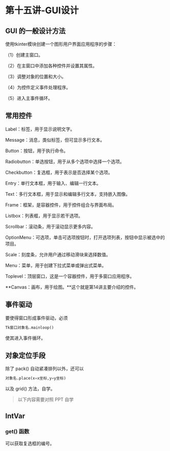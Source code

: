# 第十五讲-GUI设计
## GUI 的一般设计方法
使用tkinter模块创建一个图形用户界面应用程序的步骤：

（1）创建主窗口。

（2）在主窗口中添加各种控件并设置其属性。

（3）调整对象的位置和大小。

（4）为控件定义事件处理程序。

（5）进入主事件循环。
## 常用控件
Label：标签，用于显示说明文字。

Message：消息，类似标签，但可显示多行文本。

Button：按钮，用于执行命令。

Radiobutton：单选按钮，用于从多个选项中选择一个选项。

Checkbutton：复选框，用于表示是否选择某个选项。

Entry：单行文本框，用于输入、编辑一行文本。

Text：多行文本框，用于显示和编辑多行文本，支持嵌入图像。

Frame：框架，是容器控件，用于控件组合与界面布局。

Listbox：列表框，用于显示若干选项。

Scrollbar：滚动条，用于滚动显示更多内容。

OptionMenu：可选项，单击可选项按钮时，打开选项列表，按钮中显示被选中的项目。

Scale：刻度条，允许用户通过移动滑块来选择数值。

Menu：菜单，用于创建下拉式菜单或弹出式菜单。

Toplevel：顶层窗口，这是一个容器控件，用于多窗口应用程序。

**Canvas：画布，用于绘图。**这个就是第14讲主要介绍的控件。
## 事件驱动
要使得窗口形成事件驱动，必须
```python
Tk窗口对象名.mainloop()
```
使其进入事件循环。
## 对象定位手段
除了 pack() 自动紧凑排列以外，还可以
```python
对象名.place(x=x坐标,y=y坐标)
```
以及 grid() 方法，自学。
> 以下内容需要对照 PPT 自学
## IntVar
### get() 函数
可以获取复选框的编号。
